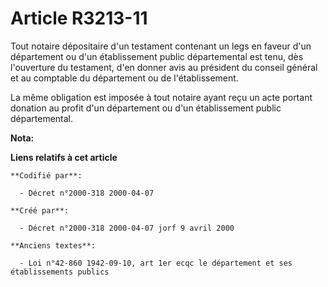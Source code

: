 # Article R3213-11

Tout notaire dépositaire d'un testament contenant un legs en faveur d'un département ou d'un établissement public
départemental est tenu, dès l'ouverture du testament, d'en donner avis au président du conseil général et au comptable du
département ou de l'établissement.

La même obligation est imposée à tout notaire ayant reçu un acte portant donation au profit d'un département ou d'un
établissement public départemental.

**Nota:**



**Liens relatifs à cet article**

	**Codifié par**:

	  - Décret n°2000-318 2000-04-07

	**Créé par**:

	  - Décret n°2000-318 2000-04-07 jorf 9 avril 2000

	**Anciens textes**:

	  - Loi n°42-860 1942-09-10, art 1er ecqc le département et ses établissements publics
